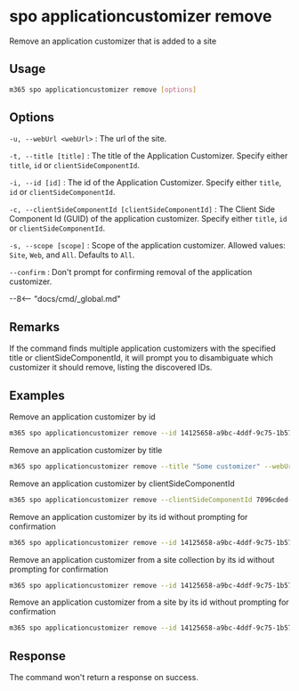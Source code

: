 # spo applicationcustomizer remove

Remove an application customizer that is added to a site

## Usage

```sh
m365 spo applicationcustomizer remove [options]
```

## Options

`-u, --webUrl <webUrl>`
: The url of the site.

`-t, --title [title]`
: The title of the Application Customizer. Specify either `title`, `id` or `clientSideComponentId`.

`-i, --id [id]`
: The id of the Application Customizer. Specify either `title`, `id` or `clientSideComponentId`.

`-c, --clientSideComponentId [clientSideComponentId]`
: The Client Side Component Id (GUID) of the application customizer. Specify either `title`, `id` or `clientSideComponentId`.

`-s, --scope [scope]`
: Scope of the application customizer. Allowed values: `Site`, `Web`, and `All`. Defaults to `All`.

`--confirm`
: Don't prompt for confirming removal of the application customizer.

--8<-- "docs/cmd/_global.md"

## Remarks

If the command finds multiple application customizers with the specified title or clientSideComponentId, it will prompt you to disambiguate which customizer it should remove, listing the discovered IDs.

## Examples

Remove an application customizer by id

```sh
m365 spo applicationcustomizer remove --id 14125658-a9bc-4ddf-9c75-1b5767c9a337 --webUrl https://contoso.sharepoint.com/sites/sales
```

Remove an application customizer by title

```sh
m365 spo applicationcustomizer remove --title "Some customizer" --webUrl https://contoso.sharepoint.com/sites/sales
```

Remove an application customizer by clientSideComponentId

```sh
m365 spo applicationcustomizer remove --clientSideComponentId 7096cded-b83d-4eab-96f0-df477ed7c0bc --webUrl https://contoso.sharepoint.com/sites/sales
```

Remove an application customizer by its id without prompting for confirmation

```sh
m365 spo applicationcustomizer remove --id 14125658-a9bc-4ddf-9c75-1b5767c9a337 --webUrl https://contoso.sharepoint.com/sites/sales --confirm
```

Remove an application customizer from a site collection by its id without prompting for confirmation

```sh
m365 spo applicationcustomizer remove --id 14125658-a9bc-4ddf-9c75-1b5767c9a337 --webUrl https://contoso.sharepoint.com/sites/sales --confirm --scope Site
```

Remove an application customizer from a site by its id without prompting for confirmation

```sh
m365 spo applicationcustomizer remove --id 14125658-a9bc-4ddf-9c75-1b5767c9a337 --webUrl https://contoso.sharepoint.com/sites/sales --confirm --scope Web
```

## Response

The command won't return a response on success.
